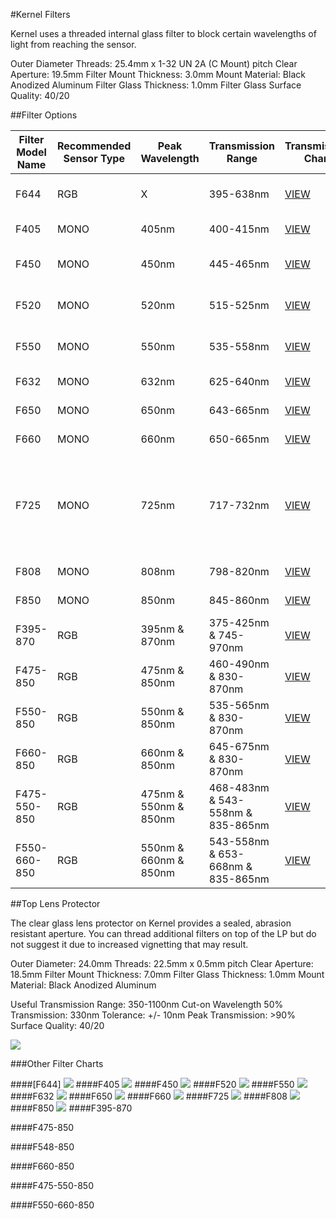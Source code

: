#Kernel Filters

Kernel uses a threaded internal glass filter to block certain wavelengths of light from reaching the sensor.

Outer Diameter Threads: 25.4mm x 1-32 UN 2A (C Mount) pitch
Clear Aperture: 19.5mm
Filter Mount Thickness: 3.0mm
Mount Material: Black Anodized Aluminum
Filter Glass Thickness: 1.0mm
Filter Glass Surface Quality: 40/20

##Filter Options

| Filter Model Name | Recommended Sensor Type | Peak Wavelength| Transmission Range | Transmission Chart | Typical Uses |
|-------------------|-------------------------|----------------|--------------------|--------------------|--------------|
| F644              | RGB                     | X              | 395-638nm          | [VIEW](F644)           | Visible light only (Cut-off 648nm) |
| F405              | MONO                    | 405nm          | 400-415nm          | [VIEW]()           | Ultraviolet (UV) detection |
| F450              | MONO                    | 450nm          | 445-465nm          | [VIEW]()           | Blue vegetative indices |
| F520              | MONO                    | 520nm          | 515-525nm          | [VIEW]()           | Green vegetative indices |
| F550              | MONO                    | 550nm          | 535-558nm          | [VIEW]()           | Green vegetative indices |
| F632              | MONO                    | 632nm          | 625-640nm          | [VIEW]()           | Red vegetative indices |
| F650              | MONO                    | 650nm          | 643-665nm          | [VIEW]()           | Red vegetative indices |
| F660              | MONO                    | 660nm          | 650-665nm          | [VIEW]()           | Red vegetative indices |
| F725              | MONO                    | 725nm          | 717-732nm          | [VIEW]()           | Red-edge: Deeper canopy penetration, earlier detection of reduction in photosynthesis |
| F808              | MONO                    | 808nm          | 798-820nm          | [VIEW]()           | NIR vegetative indices |
| F850              | MONO                    | 850nm          | 845-860nm          | [VIEW]()           | NIR vegetative indices |
| F395-870          | RGB                     | 395nm & 870nm  | 375-425nm & 745-970nm          | [VIEW]()           | Atmospheric indices|
| F475-850          | RGB                     | 475nm & 850nm  | 460-490nm & 830-870nm          | [VIEW]()           | BNDVI |
| F550-850          | RGB                     | 550nm & 850nm  | 535-565nm & 830-870nm          | [VIEW]()           | GNDVI: general plant "green-ness" |
| F660-850          | RGB                     | 660nm & 850nm  | 645-675nm & 830-870nm          | [VIEW]()           | NDVI: general plant "health" |
| F475-550-850      | RGB                     | 475nm & 550nm & 850nm | 468-483nm & 543-558nm & 835-865nm          | [VIEW]()           | ENDVI/EVI, improved NDVI |
| F550-660-850      | RGB                     | 550nm & 660nm & 850nm | 543-558nm & 653-668nm & 835-865nm          | [VIEW]()           | NDVI, GNDVI, CVI, NG, NNIR, NR, TVI |

##Top Lens Protector

The clear glass lens protector on Kernel provides a sealed, abrasion resistant aperture. You can thread additional filters on top of the LP but do not suggest it due to increased vignetting that may result.

Outer Diameter: 24.0mm
Threads: 22.5mm x 0.5mm pitch
Clear Aperture: 18.5mm
Filter Mount Thickness: 7.0mm
Filter Glass Thickness: 1.0mm
Mount Material: Black Anodized Aluminum

Useful Transmission Range: 350-1100nm
Cut-on Wavelength 50% Transmission: 330nm
Tolerance: +/- 10nm
Peak Transmission: >90%
Surface Quality: 40/20

![](/assets/lp.png)

###Other Filter Charts

####[F644]
![](/assets/f644.png)
####F405
![](/assets/f405.png)
####F450
![](/assets/f450.png)
####F520
![](/assets/f520.png)
####F550
![](/assets/f550.png)
####F632
![](/assets/f632.png)
####F650
![](/assets/f650.png)
####F660
![](/assets/f660.png)
####F725
![](/assets/f720.png)
####F808
![](/assets/f808.png)
####F850
![](/assets/f850.png)
####F395-870

####F475-850

####F548-850

####F660-850

####F475-550-850

####F550-660-850